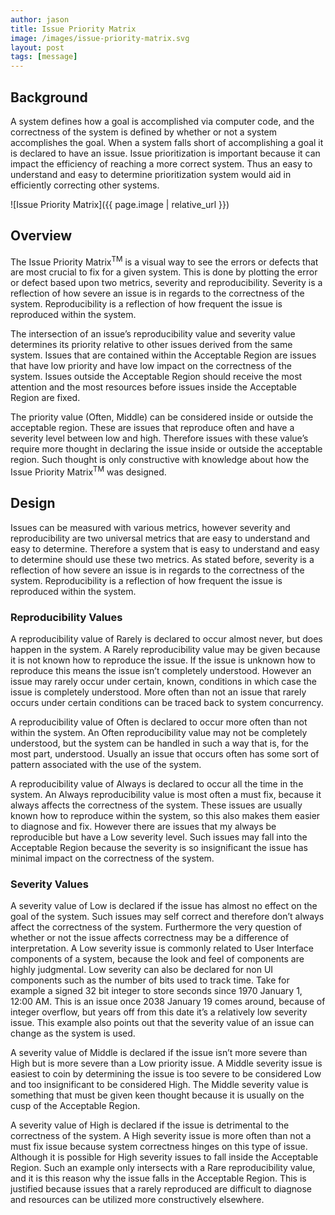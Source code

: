 ```yaml
---
author: jason
title: Issue Priority Matrix
image: /images/issue-priority-matrix.svg
layout: post
tags: [message]
---
```


## Background

A system defines how a goal is accomplished via computer code, and the correctness of the system is defined by whether or not a system accomplishes the goal. When a system falls short of accomplishing a goal it is declared to have an issue. Issue prioritization is important because it can impact the efficiency of reaching a more correct system. Thus an easy to understand and easy to determine prioritization system would aid in efficiently correcting other systems.

![Issue Priority Matrix]({{ page.image | relative_url }})

## Overview

The Issue Priority Matrix<sup>TM</sup> is a visual way to see the errors or defects that are most crucial to fix for a given system. This is done by plotting the error or defect based upon two metrics, severity and reproducibility. Severity is a reflection of how severe an issue is in regards to the correctness of the system. Reproducibility is a reflection of how frequent the issue is reproduced within the system.

The intersection of an issue’s reproducibility value and severity value determines its priority relative to other issues derived from the same system. Issues that are contained within the Acceptable Region are issues that have low priority and have low impact on the correctness of the system. Issues outside the Acceptable Region should receive the most attention and the most resources before issues inside the Acceptable Region are fixed.

The priority value (Often, Middle) can be considered inside or outside the acceptable region. These are issues that reproduce often and have a severity level between low and high. Therefore issues with these value’s require more thought in declaring the issue inside or outside the acceptable region. Such thought is only constructive with knowledge about how the Issue Priority Matrix<sup>TM</sup> was designed.

## Design

Issues can be measured with various metrics, however severity and reproducibility are two universal metrics that are easy to understand and easy to determine. Therefore a system that is easy to understand and easy to determine should use these two metrics. As stated before, severity is a reflection of how severe an issue is in regards to the correctness of the system. Reproducibility is a reflection of how frequent the issue is reproduced within the system.

### Reproducibility Values

A reproducibility value of Rarely is declared to occur almost never, but does happen in the system. A Rarely reproducibility value may be given because it is not known how to reproduce the issue. If the issue is unknown how to reproduce this means the issue isn’t completely understood. However an issue may rarely occur under certain, known, conditions in which case the issue is completely understood. More often than not an issue that rarely occurs under certain conditions can be traced back to system concurrency.

A reproducibility value of Often is declared to occur more often than not within the system. An Often reproducibility value may not be completely understood, but the system can be handled in such a way that is, for the most part, understood. Usually an issue that occurs often has some sort of pattern associated with the use of the system.

A reproducibility value of Always is declared to occur all the time in the system. An Always reproducibility value is most often a must fix, because it always affects the correctness of the system. These issues are usually known how to reproduce within the system, so this also makes them easier to diagnose and fix. However there are issues that my always be reproducible but have a Low severity level. Such issues may fall into the Acceptable Region because the severity is so insignificant the issue has minimal impact on the correctness of the system.

### Severity Values

A severity value of Low is declared if the issue has almost no effect on the goal of the system. Such issues may self correct and therefore don’t always affect the correctness of the system. Furthermore the very question of whether or not the issue affects correctness may be a difference of interpretation. A Low severity issue is commonly related to User Interface components of a system, because the look and feel of components are highly judgmental. Low severity can also be declared for non UI components such as the number of bits used to track time. Take for example a signed 32 bit integer to store seconds since 1970 January 1, 12:00 AM. This is an issue once 2038 January 19 comes around, because of integer overflow, but years off from this date it’s a relatively low severity issue. This example also points out that the severity value of an issue can change as the system is used.

A severity value of Middle is declared if the issue isn’t more severe than High but is more severe than a Low priority issue. A Middle severity issue is easiest to coin by determining the issue is too severe to be considered Low and too insignificant to be considered High. The Middle severity value is something that must be given keen thought because it is usually on the cusp of the Acceptable Region.

A severity value of High is declared if the issue is detrimental to the correctness of the system. A High severity issue is more often than not a must fix issue because system correctness hinges on this type of issue. Although it is possible for High severity issues to fall inside the Acceptable Region. Such an example only intersects with a Rare reproducibility value, and it is this reason why the issue falls in the Acceptable Region. This is justified because issues that a rarely reproduced are difficult to diagnose and resources can be utilized more constructively elsewhere.

